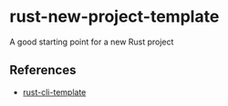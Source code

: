 # rust-new-project-template
A good starting point for a new Rust project

## References

* [rust-cli-template](https://github.com/kbknapp/rust-cli-template)
